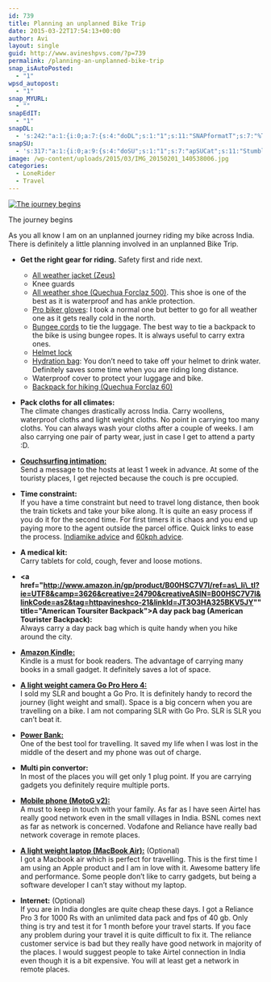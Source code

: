 ```yaml
---
id: 739
title: Planning an unplanned Bike Trip
date: 2015-03-22T17:54:13+00:00
author: Avi
layout: single
guid: http://www.avineshpvs.com/?p=739
permalink: /planning-an-unplanned-bike-trip
snap_isAutoPosted:
  - "1"
wpsd_autopost:
  - "1"
snap_MYURL:
  - ""
snapEdIT:
  - "1"
snapDL:
  - 's:242:"a:1:{i:0;a:7:{s:4:"doDL";s:1:"1";s:11:"SNAPformatT";s:7:"%TITLE%";s:10:"SNAPformat";s:9:"%EXCERPT%";s:11:"isPrePosted";s:1:"1";s:8:"isPosted";s:1:"1";s:4:"pgID";s:32:"73d905a32b827f373070458e0aeee7da";s:5:"pDate";s:19:"2015-03-22 17:54:53";}}";'
snapSU:
  - 's:317:"a:1:{i:0;a:9:{s:4:"doSU";s:1:"1";s:7:"apSUCat";s:11:"StumbleUpon";s:4:"nsfw";s:1:"0";s:10:"SNAPformat";s:19:"%TITLE% - %EXCERPT%";s:11:"isPrePosted";s:1:"1";s:8:"isPosted";s:1:"1";s:4:"pgID";s:6:"2WwAg7";s:7:"postURL";s:50:"http://www.stumbleupon.com/content/2WwAg7/comments";s:5:"pDate";s:19:"2015-03-22 17:55:11";}}";'
image: /wp-content/uploads/2015/03/IMG_20150201_140538006.jpg
categories:
  - LoneRider
  - Travel
---
```

<div id="attachment_768" style="width: 610px" class="wp-caption aligncenter">
  <a href="https://i1.wp.com/www.avineshpvs.com/wp-content/uploads/2015/03/IMG_20150201_140538006.jpg" data-rel="lightbox-0" data-imagelightbox="0" title=""><img src="https://i1.wp.com/www.avineshpvs.com/wp-content/uploads/2015/03/IMG_20150201_140538006.jpg?resize=600%2C287" alt="The journey begins" class="size-medium wp-image-768" srcset="https://i1.wp.com/www.avineshpvs.com/wp-content/uploads/2015/03/IMG_20150201_140538006.jpg?resize=600%2C287 600w, https://i1.wp.com/www.avineshpvs.com/wp-content/uploads/2015/03/IMG_20150201_140538006.jpg?resize=1024%2C490 1024w, https://i1.wp.com/www.avineshpvs.com/wp-content/uploads/2015/03/IMG_20150201_140538006.jpg?w=2000 2000w, https://i1.wp.com/www.avineshpvs.com/wp-content/uploads/2015/03/IMG_20150201_140538006.jpg?w=3000 3000w" sizes="(max-width: 600px) 100vw, 600px" data-recalc-dims="1" /></a>
  
  <p class="wp-caption-text">
    The journey begins
  </p>
</div>

As you all know I am on an unplanned journey riding my bike across India. There is definitely a little planning involved in an unplanned Bike Trip.  
<!--more-->

  * **Get the right gear for riding.** Safety first and ride next. 
      * [All weather jacket (Zeus)](http://www.amazon.in/gp/product/B00L41270U/ref=as_li_tl?ie=UTF8&camp=3626&creative=24790&creativeASIN=B00L41270U&linkCode=as2&tag=httpavineshco-21&linkId=FQFYABWQ376F5SNR "Zeus All Weather Jacket")
      * Knee guards
      * [All weather shoe (Quechua Forclaz 500)](http://www.amazon.in/gp/product/B00SSSR6WQ/ref=as_li_tl?ie=UTF8&camp=3626&creative=24790&creativeASIN=B00SSSR6WQ&linkCode=as2&tag=httpavineshco-21&linkId=LJQZGIEEMNN262AR "Quechua Forclaz 500"). This shoe is one of the best as it is waterproof and has ankle protection.
      * [Pro biker gloves](http://www.amazon.in/gp/product/B00PRT6MH4/ref=as_li_tl?ie=UTF8&camp=3626&creative=24790&creativeASIN=B00PRT6MH4&linkCode=as2&tag=httpavineshco-21&linkId=GLHGYFN7KZWTJS5M "Pro Biker Gloves"): I took a normal one but better to go for all weather one as it gets really cold in the north.
      * [Bungee cords](http://www.amazon.in/gp/product/B00R77QYZO/ref=as_li_tl?ie=UTF8&camp=3626&creative=24790&creativeASIN=B00R77QYZO&linkCode=as2&tag=httpavineshco-21&linkId=QY66TUUHMIHVAN6E "Bungee Cords") to tie the luggage. The best way to tie a backpack to the bike is using bungee ropes. It is always useful to carry extra ones.
      * [Helmet lock](http://www.amazon.in/gp/product/B00SF6HE5K/ref=as_li_tl?ie=UTF8&camp=3626&creative=24790&creativeASIN=B00SF6HE5K&linkCode=as2&tag=httpavineshco-21&linkId=OQX4MN3SQMZ2YJA5 "Helmet Lock")
      * [Hydration bag](http://www.amazon.in/gp/product/B00I01ZL1E/ref=as_li_tl?ie=UTF8&camp=3626&creative=24790&creativeASIN=B00I01ZL1E&linkCode=as2&tag=httpavineshco-21&linkId=FPQG6DGOX26BOLCC "Hyderation Bag"): You don’t need to take off your helmet to drink water. Definitely saves some time when you are riding long distance.
      * Waterproof cover to protect your luggage and bike.
      * [Backpack for hiking (Quechua Forclaz 60)](http://www.amazon.in/gp/product/B007908IP8/ref=as_li_tl?ie=UTF8&camp=3626&creative=24790&creativeASIN=B007908IP8&linkCode=as2&tag=httpavineshco-21&linkId=AARJN3LMYO7SDYBJ)


  * **Pack cloths for all climates:**  
    The climate changes drastically across India. Carry woollens, waterproof cloths and light weight cloths. No point in carrying too many cloths. You can always wash your cloths after a couple of weeks. I am also carrying one pair of party wear, just in case I get to attend a party :D. 


  * **[Couchsurfing intimation:](http://couchsurfing.com "Couchsurfing")**  
    Send a message to the hosts at least 1 week in advance. At some of the touristy places, I get rejected because the couch is pre occupied. 


  * **Time constraint:**  
    If you have a time constraint but need to travel long distance, then book the train tickets and take your bike along. It is quite an easy process if you do it for the second time. For first timers it is chaos and you end up paying more to the agent outside the parcel office. Quick links to ease the process. [Indiamike advice](http://www.indiamike.com/india/indian-railways-f10/how-to-parcel-your-bike-via-train-from-new-delhi-railway-station-t210648/ "Indiamike advice on taking bike in train") and [60kph advice](http://www.60kph.com/interact/loadintrain.htm "60kph advice to take a bike in train").


  * **A medical kit:**  
    Carry tablets for cold, cough, fever and loose motions. 


  * **<a href="http://www.amazon.in/gp/product/B00HSC7V7I/ref=as\_li\_tl?ie=UTF8&camp=3626&creative=24790&creativeASIN=B00HSC7V7I&linkCode=as2&tag=httpavineshco-21&linkId=JT3O3HA325BKV5JY"" title="American Toursiter Backpack">A day pack bag (American Tourister Backpack):</a>**  
    Always carry a day pack bag which is quite handy when you hike around the city. 


  * **[Amazon Kindle:](http://www.amazon.in/gp/product/B00KDRQ2RU/ref=as_li_tl?ie=UTF8&camp=3626&creative=24790&creativeASIN=B00KDRQ2RU&linkCode=as2&tag=httpavineshco-21&linkId=6IPHXTJEXDDRBM3H "Amazon Kindle")**  
    Kindle is a must for book readers. The advantage of carrying many books in a small gadget. It definitely saves a lot of space. 


  * **[A light weight camera Go Pro Hero 4:](http://www.amazon.in/gp/product/B00O46894K/ref=as_li_tl?ie=UTF8&camp=3626&creative=24790&creativeASIN=B00O46894K&linkCode=as2&tag=httpavineshco-21&linkId=VTBVSNCRAAJSE5RV "Go Pro")**  
    I sold my SLR and bought a Go Pro. It is definitely handy to record the journey (light weight and small). Space is a big concern when you are travelling on a bike. I am not comparing SLR with Go Pro. SLR is SLR you can’t beat it. 


  * **[Power Bank:](http://dl.flipkart.com/dl/cloud-cl-104-blue-10400-mah/p/itme4wbhhhrmhhfw?pid=PWBE4WBHQA6GDFA8&affid=avineshpvs "Power Bank")**  
    One of the best tool for travelling. It saved my life when I was lost in the middle of the desert and my phone was out of charge. 


  * **Multi pin convertor:**  
    In most of the places you will get only 1 plug point. If you are carrying gadgets you definitely require multiple ports. 


  * **[Mobile phone (MotoG v2):](http://dl.flipkart.com/dl/moto-g-2nd-gen/p/itme3h4v4hkcffcs?pid=MOBDYGZ6SHNB7RFC&affid=avineshpvs "Buy Moto G v2")**  
    A must to keep in touch with your family. As far as I have seen Airtel has really good network even in the small villages in India. BSNL comes next as far as network is concerned. Vodafone and Reliance have really bad network coverage in remote places. 


  * **[A light weight laptop (MacBook Air):](http://www.amazon.in/gp/product/B00KU4LRA8/ref=as_li_tl?ie=UTF8&camp=3626&creative=24790&creativeASIN=B00KU4LRA8&linkCode=as2&tag=httpavineshco-21&linkId=7IEICC4422VBJEM5 "Macbook Air")** (Optional)  
    I got a Macbook air which is perfect for travelling. This is the first time I am using an Apple product and I am in love with it. Awesome battery life and performance. Some people don’t like to carry gadgets, but being a software developer I can’t stay without my laptop. 


  * **Internet:** (Optional)  
    If you are in India dongles are quite cheap these days. I got a Reliance Pro 3 for 1000 Rs with an unlimited data pack and fps of 40 gb. Only thing is try and test it for 1 month before your travel starts. If you face any problem during your travel it is quite difficult to fix it. The reliance customer service is bad but they really have good network in majority of the places. I would suggest people to take Airtel connection in India even though it is a bit expensive. You will at least get a network in remote places.